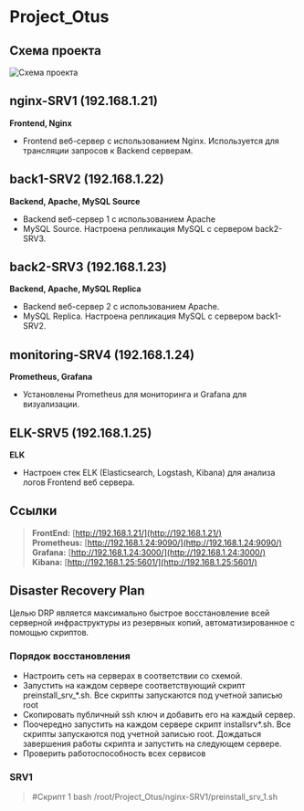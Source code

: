 # Project_Otus
## Схема проекта

![Схема проекта](https://github.com/KuchinIvan356/Project_Otus/assets/149145333/9b820984-c7c8-4344-90d5-d41f264aeed9)


## nginx-SRV1 (192.168.1.21)
**Frontend, Nginx**
- Frontend веб-сервер с использованием Nginx. Используется для трансляции запросов к Backend серверам.

## back1-SRV2 (192.168.1.22)
**Backend, Apache, MySQL Source**
- Backend веб-сервер 1 с использованием Apache
- MySQL Source. Настроена репликация MySQL с сервером back2-SRV3.

## back2-SRV3 (192.168.1.23)
**Backend, Apache, MySQL Replica**
- Backend веб-сервер 2 с использованием Apache.
- MySQL Replica. Настроена репликация MySQL с сервером back1-SRV2.

## monitoring-SRV4 (192.168.1.24)
**Prometheus, Grafana**
- Установлены Prometheus для мониторинга и Grafana для визуализации.

## ELK-SRV5 (192.168.1.25)
**ELK**
- Настроен стек ELK (Elasticsearch, Logstash, Kibana) для анализа логов Frontend веб сервера.

## Ссылки
 >**FrontEnd:** [http://192.168.1.21/](http://192.168.1.21/)   
>**Prometheus:** [http://192.168.1.24:9090/](http://192.168.1.24:9090/)  
>**Grafana:** [http://192.168.1.24:3000/](http://192.168.1.24:3000/)  
>**Kibana:** [http://192.168.1.25:5601/](http://192.168.1.25:5601/)  

## Disaster Recovery Plan
Целью DRP является максимально быстрое восстановление всей серверной инфраструктуры из резервных копий, автоматизированное с помощью скриптов.
### Порядок восстановления
- Настроить сеть на серверах в соответствии со схемой.
- Запустить на каждом сервере соответствующий скрипт preinstall_srv_*.sh. Все скрипты запускаются под учетной записью root
- Скопировать публичный ssh ключ и добавить его на каждый сервер.
- Поочередно запустить на каждом сервере скрипт installsrv*.sh. Все скрипты запускаются под учетной записью root. Дождаться завершения работы скрипта и запустить на следующем сервере.
- Проверить работоспособность всех сервисов

### SRV1
   > #Скрипт 1
> bash /root/Project_Otus/nginx-SRV1/preinstall_srv_1.sh
